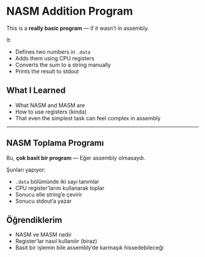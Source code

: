# NASM Addition Program

This is a **really basic program** — if it wasn’t in assembly.  

It:
- Defines two numbers in `.data`
- Adds them using CPU registers
- Converts the sum to a string manually
- Prints the result to stdout

## What I Learned
- What NASM and MASM are
- How to use registers (kinda)
- That even the simplest task can feel complex in assembly

---

## NASM Toplama Programı

Bu, **çok basit bir program** — Eğer assembly olmasaydı.  

Şunları yapıyor:
- `.data` bölümünde iki sayı tanımlar
- CPU register’larını kullanarak toplar
- Sonucu elle string’e çevirir
- Sonucu stdout’a yazar

## Öğrendiklerim
- NASM ve MASM nedir
- Register’lar nasıl kullanılır (biraz)
- Basit bir işlemin bile assembly’de karmaşık hissedebileceği
